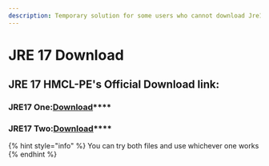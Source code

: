 ```yaml
---
description: Temporary solution for some users who cannot download Jre17
---
```


# JRE 17 Download

## JRE 17 HMCL-PE's Official Download  link:

### **JRE17 One:**[**Download**](https://github.com/Tungstend/HMCL-PE-CN/releases/download/Java17-noCert/JRE17.zip)****

### **JRE17 Two:**[**Download**](https://github.com/Tungstend/HMCL-PE-CN/releases/download/Java17/JRE17.zip)****

{% hint style="info" %}
You can try both files and use whichever one works
{% endhint %}

